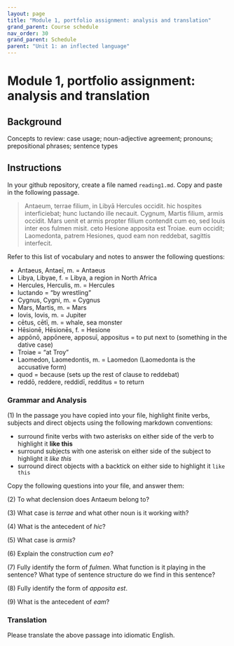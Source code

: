 ```yaml
---
layout: page
title: "Module 1, portfolio assignment: analysis and translation"
grand_parent: Course schedule
nav_order: 30
grand_parent: Schedule
parent: "Unit 1: an inflected language"
---
```


# Module 1, portfolio assignment: analysis and translation

## Background

Concepts to review: case usage; noun-adjective agreement; pronouns; prepositional phrases; sentence types


## Instructions

In your github repository, create a file named `reading1.md`.  Copy and paste in the following passage.

> Antaeum, terrae filium, in Libyā Hercules occidit. hic hospites interficiebat; hunc luctando ille necauit. Cygnum, Martis filium, armis occidit. Mars uenit et armis propter filium contendit cum eo, sed Iouis inter eos fulmen misit. ceto Hesione apposita est Troiae. eum occidit; Laomedonta, patrem Hesiones, quod eam non reddebat, sagittis interfecit.


Refer to this list of vocabulary and notes to answer the following questions:


- Antaeus, Antaeī, m. = Antaeus
- Libya, Libyae, f. = Libya, a region in North Africa
- Hercules, Herculis, m. = Hercules
- luctando = “by wrestling”
- Cygnus, Cygni, m. = Cygnus
- Mars, Martis, m. = Mars
- Iovis, Iovis, m. = Jupiter
- cētus, cētī, m. = whale, sea monster
- Hēsionē, Hēsionēs, f. = Hesione
- appōnō, appōnere, apposuī, appositus = to put next to (something in the dative case)
- Troiae = “at Troy” 
- Laomedon, Laomedontis, m. = Laomedon (Laomedonta is the accusative form)
- quod = because (sets up the rest of clause to reddebat)
- reddō, reddere, reddidī, redditus = to return


### Grammar and Analysis

(1) In the passage you have copied into your file, highlight finite verbs, subjects and direct objects using the following markdown conventions:

- surround finite verbs with two asterisks on either side of the verb to highlight it **like this**
- surround subjects with one asterisk on either side of the subject to highlight it *like this*
- surround direct objects with a backtick on either side to highlight it `like this`

Copy the following questions into your file, and answer them:

(2) To what declension does Antaeum belong to?

(3) What case is *terrae* and what other noun is it working with?

(4) What is the antecedent of *hic*?

(5) What case is *armis*?

(6) Explain the construction  *cum eo*?

(7) Fully identify the form of *fulmen*.  What function is it playing in the sentence? What type of sentence structure do we find in this sentence?

(8) Fully identify the form of *apposita est*.

(9) What is the antecedent of  *eam*?



### Translation

Please translate the above passage into idiomatic English.

